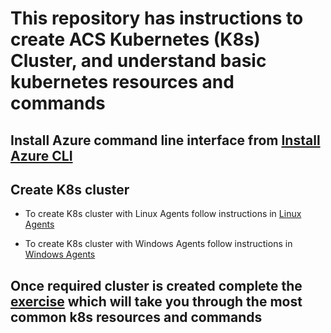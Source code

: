 # This repository has instructions to create ACS Kubernetes (K8s) Cluster, and understand basic kubernetes resources and commands

## Install Azure command line interface from [Install Azure CLI](https://docs.microsoft.com/en-us/cli/azure/install-azure-cli?view=azure-cli-latest)

## Create K8s cluster
* To create K8s cluster with Linux Agents follow instructions in [Linux Agents](./linux-agents.md)

* To create K8s cluster with Windows Agents follow instructions in [Windows Agents](./win-agents.md)

## Once required cluster is created complete the [exercise](./k8s-exercise.md) which will take you through the most common k8s resources and commands